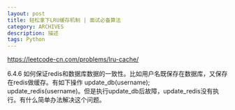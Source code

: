```yaml
---
layout: post
title: 轻松拿下LRU缓存机制 | 面试必备算法
category: ARCHIVES
description: 描述
tags: Python
---
```



https://leetcode-cn.com/problems/lru-cache/

6.4.6 如何保证redis和数据库数据的一致性。比如用户名既保存在数据库，又保存在redis做缓存。有如下操作 update_db(username); update_redis(username)。但是执行update_db后故障，update_redis没有执行。有什么简单办法解决这个问题。

